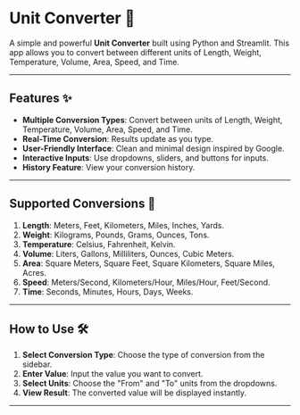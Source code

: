 # Unit Converter 🚀

A simple and powerful **Unit Converter** built using Python and Streamlit. This app allows you to convert between different units of Length, Weight, Temperature, Volume, Area, Speed, and Time.

---

## Features ✨

- **Multiple Conversion Types**: Convert between units of Length, Weight, Temperature, Volume, Area, Speed, and Time.
- **Real-Time Conversion**: Results update as you type.
- **User-Friendly Interface**: Clean and minimal design inspired by Google.
- **Interactive Inputs**: Use dropdowns, sliders, and buttons for inputs.
- **History Feature**: View your conversion history.

---

## Supported Conversions 📏

1. **Length**: Meters, Feet, Kilometers, Miles, Inches, Yards.
2. **Weight**: Kilograms, Pounds, Grams, Ounces, Tons.
3. **Temperature**: Celsius, Fahrenheit, Kelvin.
4. **Volume**: Liters, Gallons, Milliliters, Ounces, Cubic Meters.
5. **Area**: Square Meters, Square Feet, Square Kilometers, Square Miles, Acres.
6. **Speed**: Meters/Second, Kilometers/Hour, Miles/Hour, Feet/Second.
7. **Time**: Seconds, Minutes, Hours, Days, Weeks.

---

## How to Use 🛠️

1. **Select Conversion Type**: Choose the type of conversion from the sidebar.
2. **Enter Value**: Input the value you want to convert.
3. **Select Units**: Choose the "From" and "To" units from the dropdowns.
4. **View Result**: The converted value will be displayed instantly.

---

